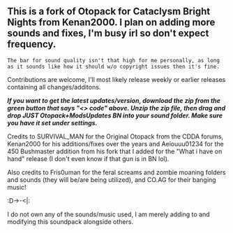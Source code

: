 ## This is a fork of Otopack for Cataclysm Bright Nights from Kenan2000. I plan on adding more sounds and fixes, I'm busy irl so don't expect frequency.
~~~
The bar for sound quality isn't that high for me personally, as long as it sounds like how it should w/o copyright issues then it's fine.
~~~
Contributions are welcome, I'll most likely release weekly or earlier releases containing all changes/additons.

_**If you want to get the latest updates/version, download the zip from the green button that says "<> code" above. Unzip the zip file, then drag and drop JUST Otopack+ModsUpdates BN into your sound folder. Make sure you have it set under settings.**_


Credits to SURVIVAL_MAN for the Original Otopack from the CDDA forums, Kenan2000 for his additions/fixes over the years and Aeiouuu01234 for the 450 Bushmaster addition from his fork that I added for the "What i have on hand" release (I don't even know if that gun is in BN lol).

Also credits to Fris0uman for the feral screams and zombie moaning folders and sounds (they will be/are being utilized), and CO.AG for their banging music!

:D->-<|:

I do not own any of the sounds/music used, I am merely adding to and modifying this soundpack alongside others.
